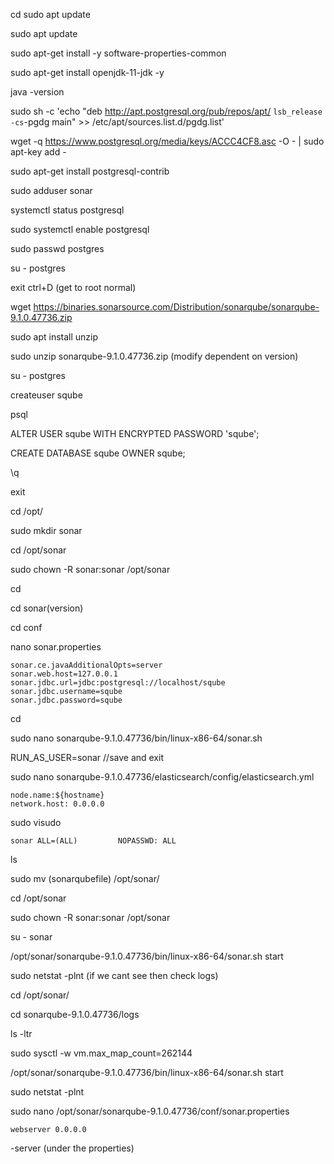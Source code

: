 cd sudo apt update

sudo apt update

sudo apt-get install -y software-properties-common

sudo apt-get install openjdk-11-jdk -y

java -version

sudo sh -c 'echo "deb http://apt.postgresql.org/pub/repos/apt/ `lsb_release -cs`-pgdg main" >> /etc/apt/sources.list.d/pgdg.list'

wget -q https://www.postgresql.org/media/keys/ACCC4CF8.asc -O - | sudo apt-key add -

sudo apt-get install postgresql-contrib

sudo adduser sonar

systemctl status postgresql

sudo systemctl enable postgresql

sudo passwd postgres

su - postgres

exit ctrl+D (get to root normal)

wget https://binaries.sonarsource.com/Distribution/sonarqube/sonarqube-9.1.0.47736.zip

sudo apt install unzip

sudo unzip sonarqube-9.1.0.47736.zip (modify dependent on version)

su - postgres

createuser sqube

psql

ALTER USER sqube WITH ENCRYPTED PASSWORD 'sqube';

CREATE DATABASE sqube OWNER sqube;

\q

exit

cd /opt/

sudo mkdir sonar

cd /opt/sonar

sudo chown -R sonar:sonar /opt/sonar

cd

cd sonar(version)

cd conf

nano sonar.properties


```
sonar.ce.javaAdditionalOpts=server
sonar.web.host=127.0.0.1
sonar.jdbc.url=jdbc:postgresql://localhost/sqube
sonar.jdbc.username=sqube
sonar.jdbc.password=sqube
```

cd

sudo nano sonarqube-9.1.0.47736/bin/linux-x86-64/sonar.sh

RUN_AS_USER=sonar //save and exit

sudo nano  sonarqube-9.1.0.47736/elasticsearch/config/elasticsearch.yml

```
node.name:${hostname}
network.host: 0.0.0.0
```

sudo visudo

```
sonar ALL=(ALL)         NOPASSWD: ALL
```

ls

sudo mv (sonarqubefile) /opt/sonar/  

cd /opt/sonar

sudo chown -R sonar:sonar /opt/sonar

su - sonar

/opt/sonar/sonarqube-9.1.0.47736/bin/linux-x86-64/sonar.sh start

sudo netstat -plnt (if we cant see then check logs)

cd /opt/sonar/

cd sonarqube-9.1.0.47736/logs

ls -ltr

sudo sysctl -w vm.max_map_count=262144

/opt/sonar/sonarqube-9.1.0.47736/bin/linux-x86-64/sonar.sh start

sudo netstat -plnt

sudo nano /opt/sonar/sonarqube-9.1.0.47736/conf/sonar.properties

```
webserver 0.0.0.0
```
-server (under the properties)


